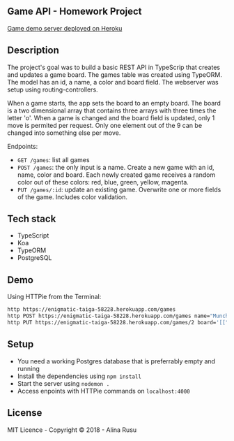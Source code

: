 ## Game API - Homework Project
[Game demo server deployed on Heroku](https://enigmatic-taiga-58228.herokuapp.com/games)

## Description
The project's goal was to build a basic REST API in TypeScrip that creates and updates a game board.
The games table was created using TypeORM. The model has an id, a name, a color and board field.
The webserver was setup using routing-controllers. 

When a game starts, the app sets the board to an empty board. The board is a two dimensional array that contains three arrays with three times the letter 'o'.
When a game is changed and the board field is updated, only 1 move is permited per request. Only one element out of the 9 can be changed into something else per move.

Endpoints: 
* `GET /games`: list all games
* `POST /games`: the only input is a name. Create a new game with an id, name, color and board. Each newly created game receives a random color out of these colors: red, blue, green, yellow, magenta.
* `PUT /games/:id`: update an existing game. Overwrite one or more fields of the game. Includes color validation.

## Tech stack
* TypeScript
* Koa
* TypeORM
* PostgreSQL 

## Demo
Using HTTPie from the Terminal:
```bash
http https://enigmatic-taiga-58228.herokuapp.com/games 
http POST https://enigmatic-taiga-58228.herokuapp.com/games name="Munchkin game"
http PUT https://enigmatic-taiga-58228.herokuapp.com/games/2 board='[["o","o","o"],["o","o","o"],["o","o","R"]]'
```

## Setup

* You need a working Postgres database that is preferrably empty and running 
* Install the dependencies using `npm install`
* Start the server using `nodemon .`
* Access enpoints with HTTPie commands on `localhost:4000`


## License
MIT Licence - Copyright &copy; 2018 - Alina Rusu

